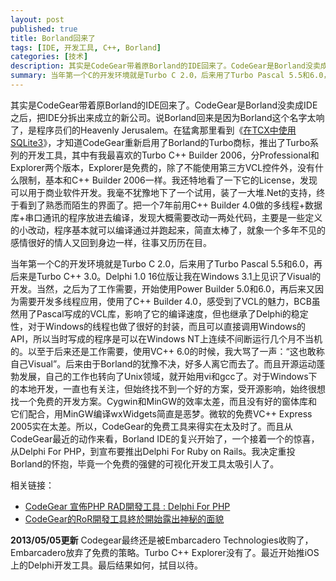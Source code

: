 ```yaml
---
layout: post
published: true
title: Borland回来了
tags: [IDE, 开发工具, C++, Borland]
categories: [技术]
description: 其实是CodeGear带着原Borland的IDE回来了。CodeGear是Borland没卖成IDE之后，把IDE分拆出来成立的新公司。说Borland回来是因为Borland这个名字太响了，是程序员们的Heavenly Jerusalem。在猛禽那里看到《在TCX中使用SQLite3》，才知道CodeGear重新
summary: 当年第一个C的开发环境就是Turbo C 2.0，后来用了Turbo Pascal 5.5和6.0，再后来是Turbo C++ 3.0。Delphi 1.0 16位版让我在Windows 3.1上见识了Visual的开发。当然，之后为了工作需要，开始使用Power Builder 5.0和6.0，再后来又因为需要开发多线程应用，使用了C++ Builder 4.0，感受到了VCL的魅力，BCB虽然用了Pascal写成的VCL库，影响了它的编译速度，但也继承了Delphi的稳定性，对于Windows的线程也做了很好的封装，而且可以直接调用Windows的API，所以当时写成的程序是可以在Windows NT上连续不间断运行几个月不当机的。
---
```

其实是CodeGear带着原Borland的IDE回来了。CodeGear是Borland没卖成IDE之后，把IDE分拆出来成立的新公司。说Borland回来是因为Borland这个名字太响了，是程序员们的Heavenly Jerusalem。在猛禽那里看到《[在TCX中使用SQLite3](http://blog.csdn.net/raptor/archive/2007/05/15/1609484.aspx)》，才知道CodeGear重新启用了Borland的Turbo商标，推出了Turbo系列的开发工具，其中有我最喜欢的Turbo C++ Builder 2006，分Professional和Explorer两个版本，Explorer是免费的，除了不能使用第三方VCL控件外，没有什么限制，基本和C++ Builder 2006一样。我还特地看了一下它的License，发现可以用于商业软件开发。我毫不犹豫地下了一个试用，装了一大堆.Net的支持，终于看到了熟悉而陌生的界面了。把一个7年前用C++ Builder 4.0做的多线程+数据库+串口通讯的程序放进去编译，发现大概需要改动一两处代码，主要是一些定义的小改动，程序基本就可以编译通过并跑起来，简直太棒了，就象一个多年不见的感情很好的情人又回到身边一样，往事又历历在目。

当年第一个C的开发环境就是Turbo C 2.0，后来用了Turbo Pascal 5.5和6.0，再后来是Turbo C++ 3.0。Delphi 1.0 16位版让我在Windows 3.1上见识了Visual的开发。当然，之后为了工作需要，开始使用Power Builder 5.0和6.0，再后来又因为需要开发多线程应用，使用了C++ Builder 4.0，感受到了VCL的魅力，BCB虽然用了Pascal写成的VCL库，影响了它的编译速度，但也继承了Delphi的稳定性，对于Windows的线程也做了很好的封装，而且可以直接调用Windows的API，所以当时写成的程序是可以在Windows NT上连续不间断运行几个月不当机的。以至于后来还是工作需要，使用VC++ 6.0的时候，我大骂了一声：“这也敢称自己Visual”。后来由于Borland的犹豫不决，好多人离它而去了。而且开源运动蓬勃发展，自己的工作也转向了Unix领域，就开始用vi和gcc了。对于Windows下的本地开发，一直也有关注，但始终找不到一个好的方案，受开源影响，始终很想找一个免费的开发方案。Cygwin和MinGW的效率太差，而且没有好的窗体库和它们配合，用MinGW编译wxWidgets简直是恶梦。微软的免费VC++ Express 2005实在太差。所以，CodeGear的免费工具来得实在太及时了。而且从CodeGear最近的动作来看，Borland IDE的复兴开始了，一个接着一个的惊喜，从Delphi For PHP，到宣布要推出Delphi For Ruby on Rails。我决定重投Borland的怀抱，毕竟一个免费的强健的可视化开发工具太吸引人了。

相关链接：

* [CodeGear 宣佈PHP RAD開發工具 : Delphi For PHP](http://gordonliwei.spaces.live.com/blog/cns!CCE1F10BD8108687!1357.entry)
* [CodeGear的RoR開發工具終於開始露出神秘的面貌](http://gordonliwei.spaces.live.com/blog/cns!CCE1F10BD8108687!1552.entry)

**2013/05/05更新**
Codegear最终还是被Embarcadero Technologies收购了，Embarcadero放弃了免费的策略。Turbo C++ Explorer没有了。最近开始推iOS上的Delphi开发工具。最后结果如何，拭目以待。
